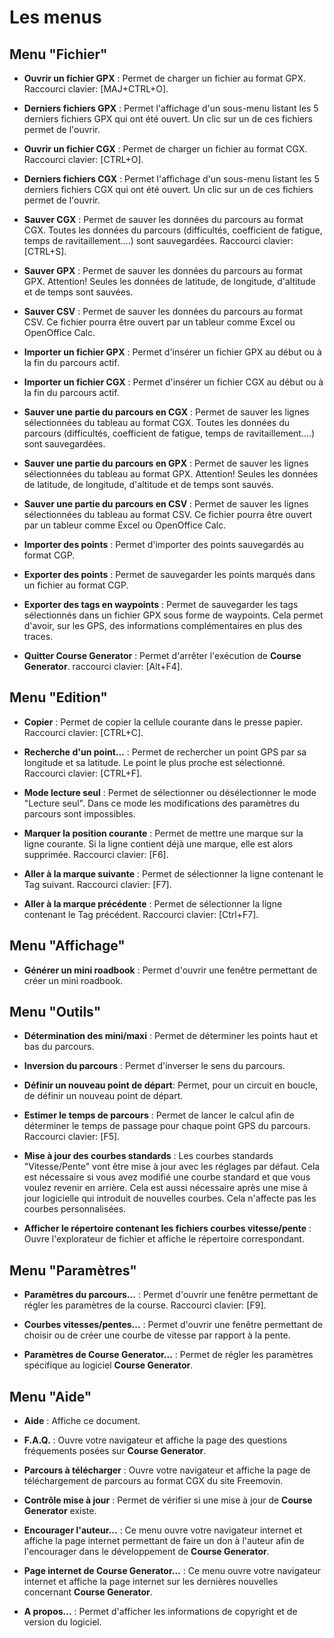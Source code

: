 # Les menus

## Menu "Fichier"

* **Ouvrir un fichier GPX** : Permet de charger un fichier au format GPX. Raccourci clavier: [MAJ+CTRL+O].

* **Derniers fichiers GPX** : Permet l'affichage d'un sous-menu listant les 5 derniers fichiers GPX qui ont été ouvert. Un clic sur un de ces fichiers permet de l'ouvrir.

* **Ouvrir un fichier CGX** : Permet de charger un fichier au format CGX. Raccourci clavier: [CTRL+O].

* **Derniers fichiers CGX** : Permet l'affichage d'un sous-menu listant les 5 derniers fichiers CGX qui ont été ouvert. Un clic sur un de ces fichiers permet de l'ouvrir.

* **Sauver CGX** : Permet de sauver les données du parcours au format CGX.
Toutes les données du parcours (difficultés, coefficient de fatigue, temps de ravitaillement....) sont sauvegardées. Raccourci clavier: [CTRL+S].

* **Sauver GPX** : Permet de sauver les données du parcours au format GPX.
Attention! Seules les données de latitude, de longitude, d'altitude et de temps sont sauvées.

* **Sauver CSV** : Permet de sauver les données du parcours au format CSV.
Ce fichier pourra être ouvert par un tableur comme Excel ou OpenOffice Calc.

* **Importer un fichier GPX** : Permet d'insérer un fichier GPX au début ou à la fin du parcours actif.

* **Importer un fichier CGX** : Permet d'insérer un fichier CGX au début ou à la fin du parcours actif.

* **Sauver une partie du parcours en CGX** : Permet de sauver les lignes sélectionnées du tableau au format CGX.
Toutes les données du parcours (difficultés, coefficient de fatigue, temps de ravitaillement....) sont sauvegardées.

* **Sauver une partie du parcours en GPX** : Permet de sauver les lignes sélectionnées du tableau au format GPX.
Attention! Seules les données de latitude, de longitude, d'altitude et de temps sont sauvés.

* **Sauver une partie du parcours en CSV** : Permet de sauver les lignes sélectionnées du tableau au format CSV.
Ce fichier pourra être ouvert par un tableur comme Excel ou OpenOffice Calc.

* **Importer des points** : Permet d'importer des points sauvegardés au format CGP.

* **Exporter des points** : Permet de sauvegarder les points marqués dans un fichier au format CGP.

* **Exporter des tags en waypoints** : Permet de sauvegarder les tags sélectionnés dans un fichier GPX sous forme de waypoints. Cela permet d'avoir, sur les GPS, des informations complémentaires en plus des traces.

* **Quitter Course Generator** : Permet d'arrêter l'exécution de **Course Generator**. raccourci clavier: [Alt+F4].

## Menu "Edition"

* **Copier** : Permet de copier la cellule courante dans le presse papier. Raccourci clavier: [CTRL+C].

* **Recherche d'un point...** : Permet de rechercher un point GPS par sa longitude et sa latitude. Le point le plus proche est sélectionné. Raccourci clavier: [CTRL+F].

* **Mode lecture seul** :  Permet de sélectionner ou désélectionner le mode  "Lecture seul". Dans ce mode les modifications des paramètres du parcours sont impossibles. 

* **Marquer la position courante** : Permet de mettre une marque sur la ligne courante. Si la ligne contient déjà une marque, elle est alors supprimée. Raccourci clavier: [F6].

* **Aller à la marque suivante** : Permet de sélectionner la ligne contenant le Tag suivant. Raccourci clavier: [F7].

* **Aller à la marque précédente** : Permet de sélectionner la ligne contenant le Tag précédent. Raccourci clavier: [Ctrl+F7].

## Menu "Affichage"

* **Générer un mini roadbook** : Permet d'ouvrir une fenêtre permettant de créer un mini roadbook.

## Menu "Outils"

* **Détermination des mini/maxi** : Permet de déterminer les points haut et bas du parcours.

* **Inversion du parcours** : Permet d'inverser le sens du parcours.

* **Définir un nouveau point de départ**: Permet, pour un circuit en boucle, de définir un nouveau point de départ.

* **Estimer le temps de parcours** : Permet de lancer le calcul afin de déterminer le temps de passage pour chaque point GPS du parcours. Raccourci clavier: [F5].

* **Mise à jour des courbes standards** : Les courbes standards "Vitesse/Pente" vont être mise à jour avec les réglages par défaut. Cela est nécessaire si vous avez modifié une courbe standard et que vous voulez revenir en arrière. Cela est aussi nécessaire après une mise à jour logicielle qui introduit de nouvelles courbes. Cela n'affecte pas les courbes personnalisées.

* **Afficher le répertoire contenant les fichiers courbes vitesse/pente** : Ouvre l'explorateur de fichier et affiche le répertoire correspondant.

## Menu "Paramètres"

* **Paramètres du parcours...** : Permet d'ouvrir une fenêtre permettant de régler les paramètres de la course. Raccourci clavier: [F9].

* **Courbes vitesses/pentes...** : Permet d'ouvrir une fenêtre permettant de choisir ou de créer une courbe de vitesse par rapport à la pente.

* **Paramètres de Course Generator...** : Permet de régler les paramètres spécifique au logiciel **Course Generator**.

## Menu "Aide"

* **Aide** : Affiche ce document.

* **F.A.Q.** : Ouvre votre navigateur et affiche la page des questions fréquements posées sur **Course Generator**. 

* **Parcours à télécharger** : Ouvre votre navigateur et affiche la page de téléchargement de parcours au format CGX du site Freemovin.

* **Contrôle mise à jour** : Permet de vérifier si une mise à jour de **Course Generator** existe.

* **Encourager l'auteur...** : Ce menu ouvre votre navigateur internet et affiche la page internet permettant de faire un don à l'auteur afin de l'encourager dans le développement de **Course Generator**.

* **Page internet de Course Generator...** : Ce menu ouvre votre navigateur internet et affiche la page internet sur les dernières nouvelles concernant **Course Generator**.

* **A propos...** : Permet d'afficher les informations de copyright et de version du logiciel.
